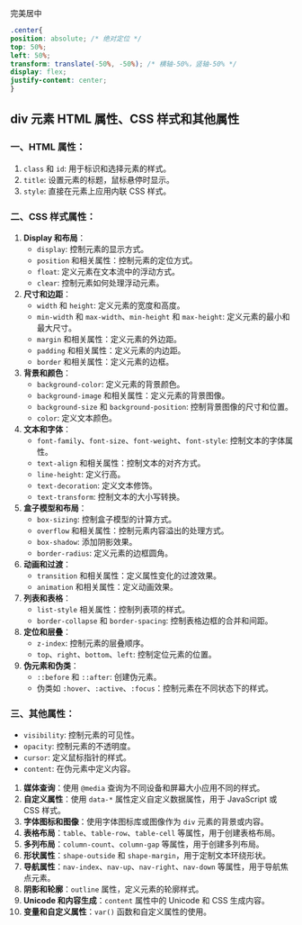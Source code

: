 完美居中
```css
.center{
position: absolute; /* 绝对定位 */
top: 50%;
left: 50%;
transform: translate(-50%, -50%); /* 横轴-50%，竖轴-50% */
display: flex;
justify-content: center;
}
```





 ## div 元素 HTML 属性、CSS 样式和其他属性
### **一、HTML 属性**：
1. `class` 和 `id`: 用于标识和选择元素的样式。
2. `title`: 设置元素的标题，鼠标悬停时显示。
3. `style`: 直接在元素上应用内联 CSS 样式。

### **二、CSS 样式属性**：

1. **Display 和布局**：
   - `display`: 控制元素的显示方式。
   - `position` 和相关属性：控制元素的定位方式。
   - `float`: 定义元素在文本流中的浮动方式。
   - `clear`: 控制元素如何处理浮动元素。
2. **尺寸和边距**：
   - `width` 和 `height`: 定义元素的宽度和高度。
   - `min-width` 和 `max-width`、`min-height` 和 `max-height`: 定义元素的最小和最大尺寸。
   - `margin` 和相关属性：定义元素的外边距。
   - `padding` 和相关属性：定义元素的内边距。
   - `border` 和相关属性：定义元素的边框。
3. **背景和颜色**：
   - `background-color`: 定义元素的背景颜色。
   - `background-image` 和相关属性：定义元素的背景图像。
   - `background-size` 和 `background-position`: 控制背景图像的尺寸和位置。
   - `color`: 定义文本颜色。
4. **文本和字体**：
   - `font-family`、`font-size`、`font-weight`、`font-style`: 控制文本的字体属性。
   - `text-align` 和相关属性：控制文本的对齐方式。
   - `line-height`: 定义行高。
   - `text-decoration`: 定义文本修饰。
   - `text-transform`: 控制文本的大小写转换。
5. **盒子模型和布局**：
   - `box-sizing`: 控制盒子模型的计算方式。
   - `overflow` 和相关属性：控制元素内容溢出的处理方式。
   - `box-shadow`: 添加阴影效果。
   - `border-radius`: 定义元素的边框圆角。
6. **动画和过渡**：
   - `transition` 和相关属性：定义属性变化的过渡效果。
   - `animation` 和相关属性：定义动画效果。
7. **列表和表格**：
   - `list-style` 相关属性：控制列表项的样式。
   - `border-collapse` 和 `border-spacing`: 控制表格边框的合并和间距。
8. **定位和层叠**：
   - `z-index`: 控制元素的层叠顺序。
   - `top`、`right`、`bottom`、`left`: 控制定位元素的位置。
9. **伪元素和伪类**：
   - `::before` 和 `::after`: 创建伪元素。
   - 伪类如 `:hover`、`:active`、`:focus`：控制元素在不同状态下的样式。
###  **三、其他属性**：
  - `visibility`: 控制元素的可见性。
  - `opacity`: 控制元素的不透明度。
  - `cursor`: 定义鼠标指针的样式。
  - `content`: 在伪元素中定义内容。
1. **媒体查询**：使用 `@media` 查询为不同设备和屏幕大小应用不同的样式。
2. **自定义属性**：使用 `data-*` 属性定义自定义数据属性，用于 JavaScript 或 CSS 样式。
3. **字体图标和图像**：使用字体图标库或图像作为 `div` 元素的背景或内容。
4. **表格布局**：`table`、`table-row`、`table-cell` 等属性，用于创建表格布局。
5. **多列布局**：`column-count`、`column-gap` 等属性，用于创建多列布局。
6. **形状属性**：`shape-outside` 和 `shape-margin`，用于定制文本环绕形状。
7. **导航属性**：`nav-index`、`nav-up`、`nav-right`、`nav-down` 等属性，用于导航焦点元素。
8. **阴影和轮廓**：`outline` 属性，定义元素的轮廓样式。
9. **Unicode 和内容生成**：`content` 属性中的 Unicode 和 CSS 生成内容。
10. **变量和自定义属性**：`var()` 函数和自定义属性的使用。
